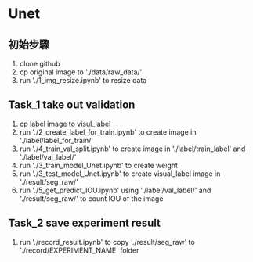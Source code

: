# Unet
## 初始步驟

1. clone github
2. cp original image to './data/raw_data/'
3. run './1_img_resize.ipynb' to resize data

## Task_1 take out validation
1. cp label image to visul_label
2. run './2_create_label_for_train.ipynb' to create image in './label/label_for_train/'
3. run './4_train_val_split.ipynb' to create image in './label/train_label' and './label/val_label/'
4. run './3_train_model_Unet.ipynb' to create weight
5. run './3_test_model_Unet.ipynb' to create visual_label image in './result/seg_raw/' 
6. run './5_get_predict_IOU.ipynb' using './label/val_label/' and './result/seg_raw/' to count IOU of the image
## Task_2 save experiment result
1. run './record_result.ipynb' to copy './result/seg_raw' to './record/EXPERIMENT_NAME' folder